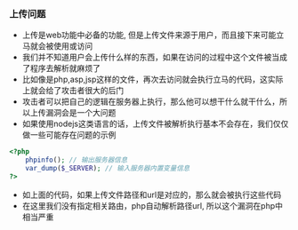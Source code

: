 ### 上传问题

- 上传是web功能中必备的功能, 但是上传文件来源于用户，而且接下来可能立马就会被使用或访问
- 我们并不知道用户会上传什么样的东西，如果在访问的过程中这个文件被当成了程序去解析就麻烦了
- 比如像是php,asp,jsp这样的文件，再次去访问就会执行立马的代码，这实际上就会给了攻击者很大的后门
- 攻击者可以把自己的逻辑在服务器上执行，那么他可以想干什么就干什么，所以上传漏洞会是一个大问题
- 如果使用nodejs这类语言的话，上传文件被解析执行基本不会存在，我们仅仅做一些可能存在问题的示例
```php
<?php
    phpinfo(); // 输出服务器信息
    var_dump($_SERVER); // 输入服务器内置变量信息
?>
```
- 如上面的代码，如果上传文件路径和url是对应的，那么就会被执行这些代码
- 在这里我们没有指定相关路由，php自动解析路径url, 所以这个漏洞在php中相当严重
